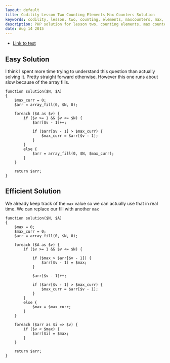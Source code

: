 ```yaml
---
layout: default
title: Codility Lesson Two Counting Elements Max Counters Solution
keywords: codility, lesson, two, counting, elements, maxcounters, max, counters, solution
description: PHP solution for lesson two, counting elements, max counters programming question.
date: Aug 14 2015
---
```


* [Link to test](https://codility.com/demo/take-sample-test/max_counters)

## Easy Solution

I think I spent more time trying to understand this question than actually solving it. Pretty straight forward otherwise. However this one runs about slow because of the array fills.

~~~
function solution($N, $A)
{
    $max_curr = 0;
    $arr = array_fill(0, $N, 0);

    foreach ($A as $v) {
        if ($v >= 1 && $v <= $N) {
            $arr[$v - 1]++;
            
            if ($arr[$v - 1] > $max_curr) {
                $max_curr = $arr[$v - 1];
            }
        }
        else {
            $arr = array_fill(0, $N, $max_curr);
        }
    }
    
    return $arr;
}
~~~

## Efficient Solution

We already keep track of the `max` value so we can actually use that in real time. We can replace our fill with another `max` 

~~~
function solution($N, $A)
{
    $max = 0;
    $max_curr = 0;
    $arr = array_fill(0, $N, 0);

    foreach ($A as $v) {
        if ($v >= 1 && $v <= $N) {
            
            if ($max > $arr[$v - 1]) {
                $arr[$v - 1] = $max;
            }
            
            $arr[$v - 1]++;
            
            if ($arr[$v - 1] > $max_curr) {
                $max_curr = $arr[$v - 1];
            }
        }
        else {
            $max = $max_curr;
        }
    }
    
    foreach ($arr as $i => $v) {
        if ($v < $max) {
            $arr[$i] = $max;
        }
    }
    
    return $arr;
}
~~~
